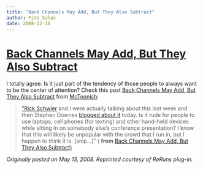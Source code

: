 ```yaml
---
title: "Back Channels May Add, But They Also Subtract"
author: Pito Salas
date: 2008-12-16
---
```

# [Back Channels May Add, But They Also Subtract](None)




I totally agree. Is it just part of the tendency of those people to always
want to be the center of attention? Check this post [Back Channels May Add,
But They Also
Subtract](<http://feeds.feedburner.com/~r/mctoonish/OdMp/~3/289025511/>) from
[McToonish](<http://www.mctoonish.com/blog/?feed=rss2>):

> ["Rick Schwier](<http://omegageek.net/rickscafe/>) and I were actually
> talking about this last week and then Stephen Downes [blogged about
> it](<http://www.downes.ca/cgi-bin/page.cgi?post=44522>) today. Is it rude
> for people to use laptops, cell phones (for texting) and other hand-held
> devices while sitting in on somebody else’s conference presentation? I know
> that this will likely be unpopular with the crowd that I run in, but I
> happen to think it is. [snip…]" ( **from** [Back Channels May Add, But They
> Also
> Subtract)](<http://feeds.feedburner.com/~r/mctoonish/OdMp/~3/289025511/>)

_Originally posted on May 13, 2008. Reprinted courtesy of ReRuns plug-in._


